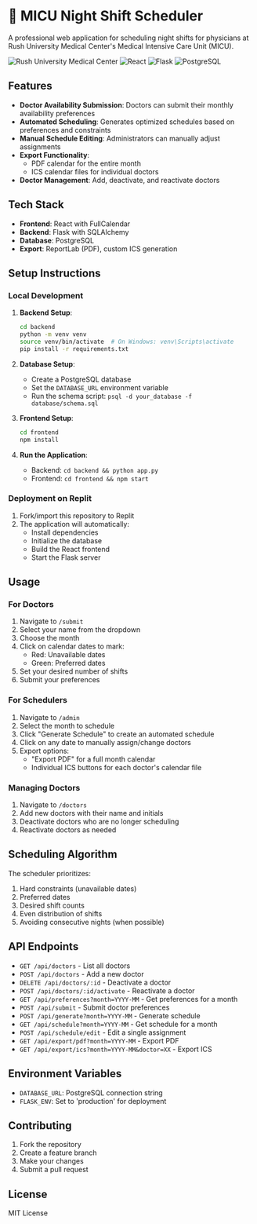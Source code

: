 # 🏥 MICU Night Shift Scheduler

A professional web application for scheduling night shifts for physicians at Rush University Medical Center's Medical Intensive Care Unit (MICU).

![Rush University Medical Center](https://img.shields.io/badge/Rush_University-Medical_Center-00573F?style=for-the-badge&logo=data:image/svg+xml;base64,PHN2ZyB4bWxucz0iaHR0cDovL3d3dy53My5vcmcvMjAwMC9zdmciIHZpZXdCb3g9IjAgMCAzMiAzMiI+CiAgPHJlY3Qgd2lkdGg9IjMyIiBoZWlnaHQ9IjMyIiByeD0iNCIgZmlsbD0iIzAwNTczRiIvPgogIDxwYXRoIGQ9Ik0xNiA0IEwxNiAyOCBNNCAxNiBMMjggMTYiIHN0cm9rZT0iI0NGQjUzQiIgc3Ryb2tlLXdpZHRoPSIzIiBzdHJva2UtbGluZWNhcD0icm91bmQiLz4KPC9zdmc+)
![React](https://img.shields.io/badge/React-18.2-61DAFB?style=for-the-badge&logo=react)
![Flask](https://img.shields.io/badge/Flask-2.3-000000?style=for-the-badge&logo=flask)
![PostgreSQL](https://img.shields.io/badge/PostgreSQL-14-336791?style=for-the-badge&logo=postgresql)

## Features

- **Doctor Availability Submission**: Doctors can submit their monthly availability preferences
- **Automated Scheduling**: Generates optimized schedules based on preferences and constraints
- **Manual Schedule Editing**: Administrators can manually adjust assignments
- **Export Functionality**: 
  - PDF calendar for the entire month
  - ICS calendar files for individual doctors
- **Doctor Management**: Add, deactivate, and reactivate doctors

## Tech Stack

- **Frontend**: React with FullCalendar
- **Backend**: Flask with SQLAlchemy
- **Database**: PostgreSQL
- **Export**: ReportLab (PDF), custom ICS generation

## Setup Instructions

### Local Development

1. **Backend Setup**:
   ```bash
   cd backend
   python -m venv venv
   source venv/bin/activate  # On Windows: venv\Scripts\activate
   pip install -r requirements.txt
   ```

2. **Database Setup**:
   - Create a PostgreSQL database
   - Set the `DATABASE_URL` environment variable
   - Run the schema script: `psql -d your_database -f database/schema.sql`

3. **Frontend Setup**:
   ```bash
   cd frontend
   npm install
   ```

4. **Run the Application**:
   - Backend: `cd backend && python app.py`
   - Frontend: `cd frontend && npm start`

### Deployment on Replit

1. Fork/import this repository to Replit
2. The application will automatically:
   - Install dependencies
   - Initialize the database
   - Build the React frontend
   - Start the Flask server

## Usage

### For Doctors

1. Navigate to `/submit`
2. Select your name from the dropdown
3. Choose the month
4. Click on calendar dates to mark:
   - Red: Unavailable dates
   - Green: Preferred dates
5. Set your desired number of shifts
6. Submit your preferences

### For Schedulers

1. Navigate to `/admin`
2. Select the month to schedule
3. Click "Generate Schedule" to create an automated schedule
4. Click on any date to manually assign/change doctors
5. Export options:
   - "Export PDF" for a full month calendar
   - Individual ICS buttons for each doctor's calendar file

### Managing Doctors

1. Navigate to `/doctors`
2. Add new doctors with their name and initials
3. Deactivate doctors who are no longer scheduling
4. Reactivate doctors as needed

## Scheduling Algorithm

The scheduler prioritizes:
1. Hard constraints (unavailable dates)
2. Preferred dates
3. Desired shift counts
4. Even distribution of shifts
5. Avoiding consecutive nights (when possible)

## API Endpoints

- `GET /api/doctors` - List all doctors
- `POST /api/doctors` - Add a new doctor
- `DELETE /api/doctors/:id` - Deactivate a doctor
- `POST /api/doctors/:id/activate` - Reactivate a doctor
- `GET /api/preferences?month=YYYY-MM` - Get preferences for a month
- `POST /api/submit` - Submit doctor preferences
- `POST /api/generate?month=YYYY-MM` - Generate schedule
- `GET /api/schedule?month=YYYY-MM` - Get schedule for a month
- `POST /api/schedule/edit` - Edit a single assignment
- `GET /api/export/pdf?month=YYYY-MM` - Export PDF
- `GET /api/export/ics?month=YYYY-MM&doctor=XX` - Export ICS

## Environment Variables

- `DATABASE_URL`: PostgreSQL connection string
- `FLASK_ENV`: Set to 'production' for deployment

## Contributing

1. Fork the repository
2. Create a feature branch
3. Make your changes
4. Submit a pull request

## License

MIT License